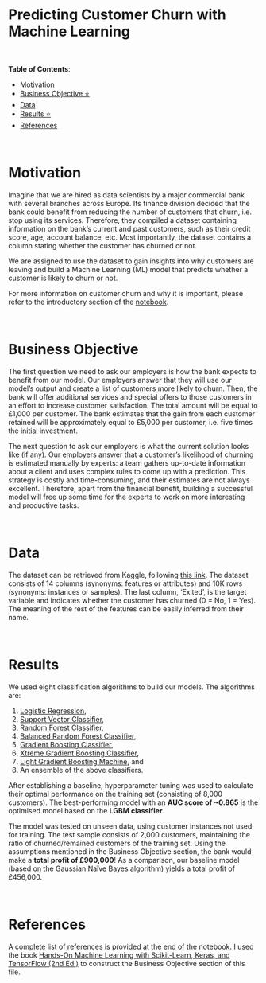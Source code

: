 # Predicting Customer Churn with Machine Learning

<br>

**Table of Contents**:

<!--ts-->
* [Motivation](#motivation)
* [Business Objective :star:](#business-objective)
* [Data](#data)
* [Results :star:](#results)
* [References](#references)
<!--te-->

<br>

# Motivation

Imagine that we are hired as data scientists by a major commercial bank with several branches across Europe. Its finance division decided that the bank could benefit from reducing the number of customers that churn, i.e. stop using its services. Therefore, they compiled a dataset containing information on the bank’s current and past customers, such as their credit score, age, account balance, etc. Most importantly, the dataset contains a column stating whether the customer has churned or not.

We are assigned to use the dataset to gain insights into why customers are leaving and build a Machine Learning (ML) model that predicts whether a customer is likely to churn or not.

For more information on customer churn and why it is important, please refer to the introductory section of the [notebook](https://github.com/KOrfanakis/Predicting_Customer_Churn_Classification/blob/main/Analysis_Notebook.ipynb).


<br>

# Business Objective

The first question we need to ask our employers is how the bank expects to benefit from our model. Our employers answer that they will use our model’s output and create a list of customers more likely to churn. Then, the bank will offer additional services and special offers to those customers in an effort to increase customer satisfaction. The total amount will be equal to £1,000 per customer. The bank estimates that the gain from each customer retained will be approximately equal to £5,000 per customer, i.e. five times the initial investment.

The next question to ask our employers is what the current solution looks like (if any). Our employers answer that a customer’s likelihood of churning is estimated manually by experts: a team gathers up-to-date information about a client and uses complex rules to come up with a prediction. This strategy is costly and time-consuming, and their estimates are not always excellent. Therefore, apart from the financial benefit, building a successful model will free up some time for the experts to work on more interesting and productive tasks. 

<br>

# Data

The dataset can be retrieved from Kaggle, following [this link](https://www.kaggle.com/adammaus/predicting-churn-for-bank-customers). The dataset consists of 14 columns (synonyms: features or attributes) and 10K rows (synonyms: instances or samples). The last column, ‘Exited’, is the target variable and indicates whether the customer has churned (0 = No, 1 = Yes). The meaning of the rest of the features can be easily inferred from their name.

<br>

# Results

We used eight classification algorithms to build our models. The algorithms are:

1) [Logistic Regression](https://scikit-learn.org/stable/modules/generated/sklearn.linear_model.LogisticRegression.html), <br>
2) [Support Vector Classifier](https://scikit-learn.org/stable/modules/generated/sklearn.svm.SVC.html#sklearn.svm.SVC), <br>
3) [Random Forest Classifier](https://scikit-learn.org/stable/modules/generated/sklearn.ensemble.RandomForestClassifier.html), <br>
4) [Balanced Random Forest Classifier](https://imbalanced-learn.org/stable/references/generated/imblearn.ensemble.BalancedRandomForestClassifier.html), <br>
5) [Gradient Boosting Classifier](https://scikit-learn.org/stable/modules/generated/sklearn.ensemble.GradientBoostingClassifier.html), <br>
6) [Xtreme Gradient Boosting Classifier](https://xgboost.readthedocs.io/en/latest/),
7) [Light Gradient Boosting Machine](https://lightgbm.readthedocs.io/en/latest/), and <br>
8) An ensemble of the above classifiers.

After establishing a baseline, hyperparameter tuning was used to calculate their optimal performance on the training set (consisting of 8,000 customers). The best-performing model with an **AUC score of ~0.865** is the optimised model based on the **LGBM classifier**.

The model was tested on unseen data, using customer instances not used for training. The test sample consists of 2,000 customers, maintaining the ratio of churned/remained customers of the training set. Using the assumptions mentioned in the Business Objective section, the bank would make a **total profit of £900,000**! As a comparison, our baseline model (based on the Gaussian Naïve Bayes algorithm) yields a total profit of £456,000.

<br>

# References

A complete list of references is provided at the end of the notebook. I used the book [Hands-On Machine Learning with Scikit-Learn, Keras, and TensorFlow (2nd Ed.)](https://www.oreilly.com/library/view/hands-on-machine-learning/9781492032632/) to construct the Business Objective section of this file.

<br>

